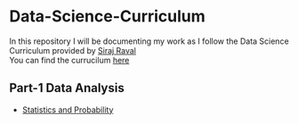 # Data-Science-Curriculum

In this repository I will be documenting my work as I follow the Data Science Curriculum provided by [Siraj Raval](https://www.youtube.com/channel/UCWN3xxRkmTPmbKwht9FuE5A) <br> 
You can find the currucilum [here](https://github.com/llSourcell/Learn_Data_Science_in_3_Months)

## Part-1 Data Analysis
- [Statistics and Probability](https://github.com/hardikkamboj/Statistics-and-Probability)
